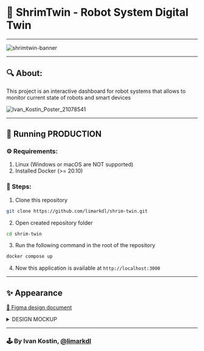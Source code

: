 # 🤖 ShrimTwin - Robot System Digital Twin

--- 

![shrimtwin-banner](https://github.com/user-attachments/assets/63812a93-3b3b-40e7-8ec2-9dcf3f7b7467)

--- 

## 🔍 About:

This project is an interactive dashboard for robot systems that allows to monitor current state of robots and smart
devices

![Ivan_Kostin_Poster_21078541](https://github.com/user-attachments/assets/08b42140-b33e-4347-960a-df5e31491efa)

---

## 🚀 Running PRODUCTION

### ⚙ Requirements:

1. Linux (Windows or macOS are NOT supported)
2. Installed Docker (>= 20.10)

### 📜 Steps:

1. Clone this repository

```bash
git clone https://github.com/limarkdl/shrim-twin.git
```

2. Open created repository folder

```bash
cd shrim-twin
```

3. Run the following command in the root of the repository

```bash
docker compose up
```

4. Now this application is available at `http://localhost:3000`

---

## ✨ Appearance

[🔗 Figma design document](https://www.figma.com/design/H98524EWcIvWC4ppLjB5gs/Shrim-Twin?node-id=2099-10447&t=tAHWBKZVC5qf7UOD-1)
<details>
  <summary>DESIGN MOCKUP</summary>

![appearance](https://github.com/user-attachments/assets/8bf77216-de8f-468f-9c2e-5b4b64899616)

</details>

---

### 🕹 By Ivan Kostin, [@limarkdl](https://github.com/limarkdl)
